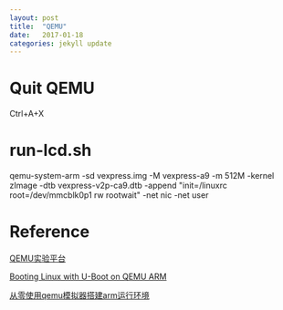 ```yaml
---
layout: post
title:  "QEMU"
date:   2017-01-18
categories: jekyll update
---
```


# Quit QEMU
Ctrl+A+X


# run-lcd.sh

qemu-system-arm -sd vexpress.img -M vexpress-a9 -m 512M -kernel zImage -dtb vexpress-v2p-ca9.dtb  -append "init=/linuxrc root=/dev/mmcblk0p1 rw rootwait" -net nic -net user


# Reference

[QEMU实验平台](http://book.2cto.com/201508/55133.html)

[Booting Linux with U-Boot on QEMU ARM](https://balau82.wordpress.com/2010/04/12/booting-linux-with-u-boot-on-qemu-arm/#trackback-2970)

[从零使用qemu模拟器搭建arm运行环境](http://blog.csdn.net/linyt/article/details/42504975)




